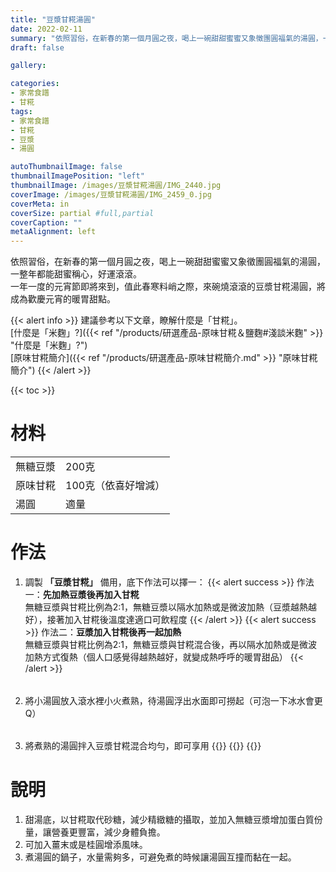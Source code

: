 ```yaml
---
title: "豆漿甘糀湯圓"
date: 2022-02-11
summary: "依照習俗，在新春的第一個月圓之夜，喝上一碗甜甜蜜蜜又象徵團圓福氣的湯圓，一整年都能甜蜜稱心，好運滾滾。"
draft: false

gallery: 

categories:
- 家常食譜
- 甘糀
tags:
- 家常食譜
- 甘糀
- 豆漿
- 湯圓

autoThumbnailImage: false
thumbnailImagePosition: "left"
thumbnailImage: /images/豆漿甘糀湯圓/IMG_2440.jpg
coverImage: /images/豆漿甘糀湯圓/IMG_2459_0.jpg
coverMeta: in
coverSize: partial #full,partial
coverCaption: ""
metaAlignment: left
---
```

依照習俗，在新春的第一個月圓之夜，喝上一碗甜甜蜜蜜又象徵團圓福氣的湯圓，一整年都能甜蜜稱心，好運滾滾。\
一年一度的元宵節即將來到，值此春寒料峭之際，來碗燒滾滾的豆漿甘糀湯圓，將成為歡慶元宵的暖胃甜點。

{{< alert info >}}
建議參考以下文章，瞭解什麼是「甘糀」。\
[什麼是「米麴」?]({{< ref "/products/研選產品-原味甘糀＆鹽麴#淺談米麴" >}} "什麼是「米麴」?")\
[原味甘糀簡介]({{< ref "/products/研選產品-原味甘糀簡介.md" >}} "原味甘糀簡介")
{{< /alert >}}

{{< toc >}}

# 材料
|||
|:--|:--|
|無糖豆漿|200克|
|原味甘糀|100克（依喜好增減）|
|湯圓|適量|


# 作法
1. 調製 **「豆漿甘糀」** 備用，底下作法可以擇一：
{{< alert success >}}
作法一：**先加熱豆漿後再加入甘糀**\
無糖豆漿與甘糀比例為2:1，無糖豆漿以隔水加熱或是微波加熱（豆漿越熱越好），接著加入甘糀後溫度達適口可飲程度
{{< /alert >}}
{{< alert success >}}
作法二：**豆漿加入甘糀後再一起加熱**\
無糖豆漿與甘糀比例為2:1，無糖豆漿與甘糀混合後，再以隔水加熱或是微波加熱方式復熱（個人口感覺得越熱越好，就變成熱呼呼的暖胃甜品）
{{< /alert >}}

######
2. 將小湯圓放入滾水裡小火煮熟，待湯圓浮出水面即可撈起（可泡一下冰水會更Q）
######
3. 將煮熟的湯圓拌入豆漿甘糀混合均勻，即可享用
{{<image classes="clear">}}
{{<image classes="nocaption fancybox fig-50" thumbnail-width="100%" thumbnail-height="100%" src="/images/豆漿甘糀湯圓/IMG_2456.jpg" title="" >}}
{{<image classes="clear">}}
######

# 說明
1. 甜湯底，以甘糀取代砂糖，減少精緻糖的攝取，並加入無糖豆漿增加蛋白質份量，讓營養更豐富，減少身體負擔。
2. 可加入薑末或是桂圓增添風味。
3. 煮湯圓的鍋子，水量需夠多，可避免煮的時候讓湯圓互撞而黏在一起。
